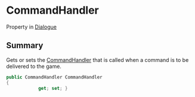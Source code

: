 # CommandHandler

Property in [Dialogue](yarn.dialogue.md)

## Summary

Gets or sets the [CommandHandler](yarn.commandhandler.md) that is called when a command is to be delivered to the game.

```csharp
public CommandHandler CommandHandler
{
            get; set; }
```
